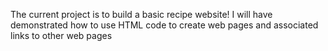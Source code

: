The current project is to build a basic recipe website! 
I will have demonstrated how to use HTML code to create web pages and associated links to other web pages
